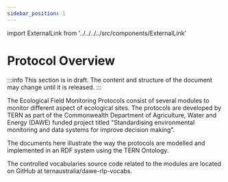 ```yaml
---
sidebar_position: 1
---
```


import ExternalLink from '../../../../src/components/ExternalLink'

# Protocol Overview

:::info
This section is in draft. The content and structure of the document may change until it is released.
:::

The Ecological Field Monitoring Protocols consist of several modules to monitor different aspect of ecological sites. The protocols are developed by TERN as part of the Commonwealth Department of Agriculture, Water and Energy (DAWE) funded project titled "Standardising environmental monitoring and data systems for improve decision making".

The documents here illustrate the way the protocols are modelled and implemented in an RDF system using the TERN Ontology.

The controlled vocabularies source code related to the modules are located on GitHub at <ExternalLink href="https://github.com/ternaustralia/dawe-rlp-vocabs">ternaustralia/dawe-rlp-vocabs</ExternalLink>.
